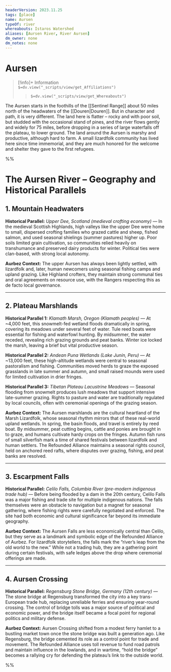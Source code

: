 ```yaml
---
headerVersion: 2023.11.25
tags: [place]
name: Aursen
typeOf: river
whereabouts: Istaros Watershed
aliases: [Aursen River, River Aursen]
dm_owner: none
dm_notes: none
---
```

# Aursen
>[!info]+ Information  
> `$=dv.view("_scripts/view/get_Affiliations")`  
>> `$=dv.view("_scripts/view/get_Whereabouts")`

The Aursen starts in the foothills of the [[Sentinel Range]] about 50 miles north of the headwaters of the [[Douren|Douren]]. But in character and path, it is very different. The land here is flatter – rocky and with poor soil, but studded with the occasional stand of pines, and the river flows gently and widely for 75 miles, before dropping in a series of large waterfalls off the plateau, to lower ground. The land around the Aursen is marshy and productive, although hard to farm. A small lizardfolk community has lived here since time immemorial, and they are much honored for the welcome and shelter they gave to the first refugees.



%%
# **The Aursen River – Geography and Historical Parallels**

  

## **1. Mountain Headwaters**

  

**Historical Parallel:** _Upper Dee, Scotland (medieval crofting economy)_ — In the medieval Scottish Highlands, high valleys like the upper Dee were home to small, dispersed crofting families who grazed cattle and sheep, fished salmon, and used seasonal shielings (summer pastures) higher up. Poor soils limited grain cultivation, so communities relied heavily on transhumance and preserved dairy products for winter. Political ties were clan-based, with strong local autonomy.

  

**Aurbez Context:** The upper Aursen has always been lightly settled, with lizardfolk and, later, human newcomers using seasonal fishing camps and upland grazing. Like Highland crofters, they maintain strong communal ties and oral agreements on resource use, with the Rangers respecting this as de facto local governance.

---

## **2. Plateau Marshlands**

  

**Historical Parallel 1:** _Klamath Marsh, Oregon (Klamath peoples)_ — At ~4,000 feet, this snowmelt-fed wetland floods dramatically in spring, covering its meadows under several feet of water. Tule reed boats were essential for fishing and waterfowl hunting. By midsummer, the water receded, revealing rich grazing grounds and peat banks. Winter ice locked the marsh, leaving a brief but vital productive season.

  

**Historical Parallel 2:** _Andean Puna Wetlands (Lake Junín, Peru)_ — At ~13,000 feet, these high-altitude wetlands were central to seasonal pastoralism and fishing. Communities moved herds to graze the exposed grasslands in late summer and autumn, and small raised mounds were used for limited cultivation in drier fringes.

  

**Historical Parallel 3:** _Tibetan Plateau Lacustrine Meadows_ — Seasonal flooding from snowmelt produces lush meadows that support intensive late-summer grazing. Rights to pasture and water are traditionally regulated by local councils, often with ceremonial openings of the grazing season.

  

**Aurbez Context:** The Aursen marshlands are the cultural heartland of the Marsh Lizardfolk, whose seasonal rhythm mirrors that of these real-world upland wetlands. In spring, the basin floods, and travel is entirely by reed boat. By midsummer, peat cutting begins, cattle and ponies are brought in to graze, and humans cultivate hardy crops on the fringes. Autumn fish runs of small silverfish mark a time of shared festivals between lizardfolk and human settlers. The Refounded Alliance maintains a seasonal rights council, held on anchored reed rafts, where disputes over grazing, fishing, and peat banks are resolved.

---

## **3. Escarpment Falls**

  

**Historical Parallel:** _Celilo Falls, Columbia River (pre-modern indigenous trade hub)_ — Before being flooded by a dam in the 20th century, Celilo Falls was a major fishing and trade site for multiple indigenous nations. The falls themselves were an obstacle to navigation but a magnet for seasonal gathering, where fishing rights were carefully negotiated and enforced. The site had both economic and cultural significance far beyond its immediate geography.

  

**Aurbez Context:** The Aursen Falls are less economically central than Celilo, but they serve as a landmark and symbolic edge of the Refounded Alliance of Aurbez. For lizardfolk storytellers, the falls mark the “river’s leap from the old world to the new.” While not a trading hub, they are a gathering point during certain festivals, with safe ledges above the drop where ceremonial offerings are made.

---

## **4. Aursen Crossing**

  

**Historical Parallel:** _Regensburg Stone Bridge, Germany (12th century)_ — The stone bridge at Regensburg transformed the city into a key trans-European trade hub, replacing unreliable ferries and ensuring year-round crossing. The control of bridge tolls was a major source of political and economic power, and the bridge itself became a focal point for regional politics and military defense.

  

**Aurbez Context:** Aursen Crossing shifted from a modest ferry hamlet to a bustling market town once the stone bridge was built a generation ago. Like Regensburg, the bridge cemented its role as a control point for trade and movement. The Refounded Alliance uses toll revenue to fund road patrols and maintain influence in the lowlands, and in wartime, “hold the bridge” becomes a rallying cry for defending the plateau’s link to the outside world.

%%